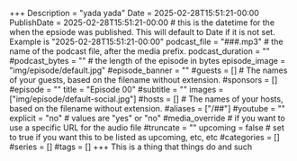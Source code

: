 +++
Description = "yada yada"
Date = 2025-02-28T15:51:21-00:00
PublishDate = 2025-02-28T15:51:21-00:00 # this is the datetime for the when the epsiode was published. This will default to Date if it is not set. Example is "2025-02-28T15:51:21-00:00"
podcast_file = "###.mp3" # the name of the podcast file, after the media prefix.
podcast_duration = ""
#podcast_bytes = "" # the length of the episode in bytes
episode_image = "img/episode/default.jpg"
#episode_banner = ""
#guests = [] # The names of your guests, based on the filename without extension.
#sponsors = []
#episode = ""
title = "Episode 00"
#subtitle = ""
images = ["img/episode/default-social.jpg"]
#hosts = [] # The names of your hosts, based on the filename without extension.
#aliases = ["/##"]
#youtube = ""
explicit = "no" # values are "yes" or "no"
#media_override # if you want to use a specific URL for the audio file
#truncate = ""
upcoming = false # set to true if you want this to be listed as upcoming, etc, etc
#categories = []
#series = []
#tags = []
+++
This is a thing that things do and such